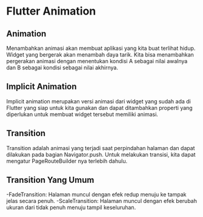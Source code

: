# Flutter Animation

## Animation
Menambahkan animasi akan membuat aplikasi yang kita buat terlihat hidup. Widget yang bergerak akan menambah daya tarik. Kita bisa menambahkan pergerakan animasi dengan menentukan kondisi A sebagai nilai awalnya dan B sebagai kondisi sebagai nilai akhirnya.

## Implicit Animation
Implicit animation merupakan versi animasi dari widget yang sudah ada di Flutter yang siap untuk kita gunakan dan dapat ditambahkan properti yang diperlukan untuk membuat widget tersebut memiliki animasi.

## Transition
Transition adalah animasi yang terjadi saat perpindahan halaman dan dapat dilakukan pada bagian Navigator.push. Untuk melakukan transisi, kita dapat mengatur PageRouteBuilder nya terlebih dahulu. 

## Transition Yang Umum
-FadeTransition: Halaman muncul dengan efek redup menuju ke tampak jelas secara penuh.
-ScaleTransition: Halaman muncul dengan efek berubah ukuran dari tidak penuh menuju tampil keseluruhan.